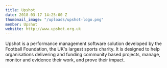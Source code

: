 ```yaml
---
title: Upshot
date: 2018-03-17 14:25:00 Z
thumbnail_image: "/uploads/upshot-logo.png"
member: Upshot
website: http://www.upshot.org.uk
---
```


Upshot is a performance management software solution developed by the Football Foundation, the UK's largest sports charity. It is designed to help organisations delivering and funding community based projects, manage, monitor and evidence their work, and prove their impact.